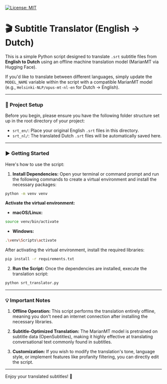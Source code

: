 [![License: MIT](https://img.shields.io/badge/License-MIT-yellow.svg)](https://opensource.org/licenses/MIT)


# 🎬 Subtitle Translator (English → Dutch)

This is a simple Python script designed to translate `.srt` subtitle files from **English to Dutch** using an offline machine translation model (MarianMT via Hugging Face).

If you'd like to translate between different languages, simply update the `MODEL_NAME` variable within the script with a compatible MarianMT model (e.g., `Helsinki-NLP/opus-mt-nl-en` for Dutch → English).

---

### 📂 Project Setup

Before you begin, please ensure you have the following folder structure set up in the root directory of your project:

* `srt_en/`: Place your original English `.srt` files in this directory.
* `srt_nl/`: The translated Dutch `.srt` files will be automatically saved here.

---

### ▶️ Getting Started

Here's how to use the script:

1.  **Install Dependencies:** Open your terminal or command prompt and run the following commands to create a virtual environment and install the necessary packages:

```bash
python -m venv venv
```

**Activate the virtual environment:**

* **macOS/Linux:**
```bash
source venv/bin/activate
```
* **Windows:**
```bash
.\venv\Scripts\activate
```

After activating the virtual environment, install the required libraries:

```bash
pip install -r requirements.txt
```

2.  **Run the Script:** Once the dependencies are installed, execute the translation script:

```python
python srt_translator.py
```

---

### 💡 Important Notes

1.  **Offline Operation:** This script performs the translation entirely offline, meaning you don't need an internet connection after installing the necessary libraries.

2.  **Subtitle-Optimized Translation:** The MarianMT model is pretrained on subtitle data (OpenSubtitles), making it highly effective at translating conversational text commonly found in subtitles.

3.  **Customization:** If you wish to modify the translation's tone, language style, or implement features like profanity filtering, you can directly edit the script.

---

Enjoy your translated subtitles! 🎉

